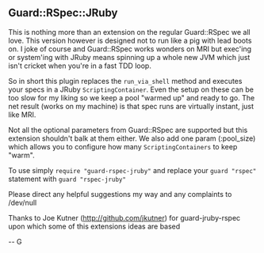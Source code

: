 ## Guard::RSpec::JRuby

This is nothing more than an extension on the regular Guard::RSpec we all love. This version however is designed not to run like a pig with lead boots on. I joke of course and Guard::RSpec works wonders on MRI but exec'ing or system'ing with JRuby means spinning up a whole new JVM which just isn't cricket when you're in a fast TDD loop.


So in short this plugin replaces the `run_via_shell` method and executes your specs in a JRuby `ScriptingContainer`. Even the setup on these can be too slow for my liking so we keep a pool "warmed up" and ready to go. The net result (works on my machine) is that spec runs are virtually instant, just like MRI.

Not all the optional parameters from Guard::RSpec are supported but this extension shouldn't balk at them either. We also add one param (:pool_size) which allows you to configure how many `ScriptingContainers` to keep "warm".

To use simply `require "guard-rspec-jruby"` and replace your `guard "rspec"` statement with `guard "rspec-jruby"`

Please direct any helpful suggestions my way and any complaints to /dev/null

Thanks to Joe Kutner (http://github.com/jkutner) for guard-jruby-rspec upon which some of this extensions ideas are based

--
G
